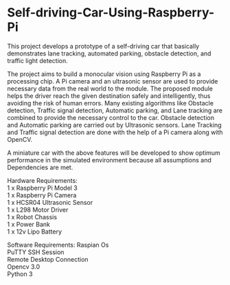 # Self-driving-Car-Using-Raspberry-Pi
This project develops a prototype of a self-driving car that basically demonstrates lane tracking, automated parking, obstacle detection, and traffic light detection.

The project aims to build a monocular vision using Raspberry Pi as a processing chip. A Pi camera and an ultrasonic sensor are used to provide necessary data from the real world to the module. The proposed module helps the driver reach the given destination safely and intelligently, thus avoiding the risk of human errors. Many existing algorithms like  Obstacle detection, Traffic signal detection, Automatic parking, and Lane tracking are combined to provide the necessary control to the car. Obstacle detection and Automatic parking  are carried out by Ultrasonic sensors. Lane Tracking and Traffic signal detection are done with the help of a Pi camera along with OpenCV. 

 A miniature car with the above features will be developed to show optimum performance in the simulated environment because all assumptions and Dependencies are met.
 
 Hardware Requirements:<br/>
 1 x Raspberry Pi Model 3 <br/>
 1 x Raspberry Pi  Camera <br/>
 1 x HCSR04 Ultrasonic Sensor <br/>
 1 x L298 Motor Driver <br/>
 1 x Robot Chassis<br/>
 1 x Power Bank<br/>
 1 x 12v Lipo Battery<br/>
 
 
 
 Software Requirements:
 Raspian Os <br/>
 PuTTY SSH Session <br/>
 Remote Desktop Connection <br/>
 Opencv 3.0 <br/>
 Python 3 <br/>
 

 
 
